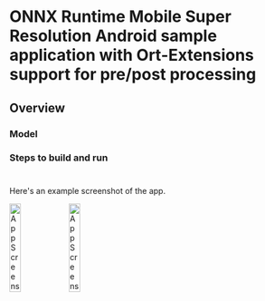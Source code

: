 # ONNX Runtime Mobile Super Resolution Android sample application with Ort-Extensions support for pre/post processing

## Overview

### Model

### Steps to build and run


#
Here's an example screenshot of the app.

<img width=20% src="images/sample_screenshot_1.jpg" alt="App Screenshot" />

<img width=20% src="images/sample_screenshot_2.jpg" alt="App Screenshot" />